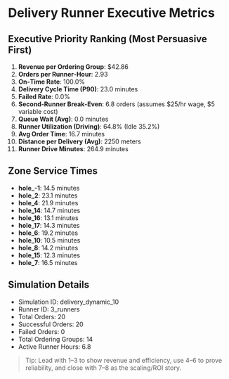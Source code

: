 # Delivery Runner Executive Metrics

## Executive Priority Ranking (Most Persuasive First)
1. **Revenue per Ordering Group**: $42.86
2. **Orders per Runner‑Hour**: 2.93
3. **On‑Time Rate**: 100.0%
4. **Delivery Cycle Time (P90)**: 23.0 minutes
5. **Failed Rate**: 0.0%
6. **Second‑Runner Break‑Even**: 6.8 orders (assumes $25/hr wage, $5 variable cost)
7. **Queue Wait (Avg)**: 0.0 minutes
8. **Runner Utilization (Driving)**: 64.8% (Idle 35.2%)
9. **Avg Order Time**: 16.7 minutes
10. **Distance per Delivery (Avg)**: 2250 meters
11. **Runner Drive Minutes**: 264.9 minutes

## Zone Service Times
- **hole_-1**: 14.5 minutes
- **hole_2**: 23.1 minutes
- **hole_4**: 21.9 minutes
- **hole_14**: 14.7 minutes
- **hole_16**: 13.1 minutes
- **hole_17**: 14.3 minutes
- **hole_6**: 19.2 minutes
- **hole_10**: 10.5 minutes
- **hole_8**: 14.2 minutes
- **hole_15**: 12.3 minutes
- **hole_7**: 16.5 minutes


## Simulation Details
- Simulation ID: delivery_dynamic_10
- Runner ID: 3_runners
- Total Orders: 20
- Successful Orders: 20
- Failed Orders: 0
- Total Ordering Groups: 14
- Active Runner Hours: 6.8

> Tip: Lead with 1–3 to show revenue and efficiency, use 4–6 to prove reliability, and close with 7–8 as the scaling/ROI story.
